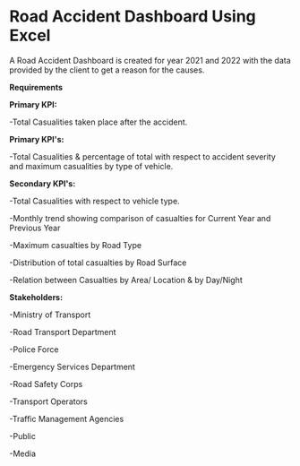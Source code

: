 # **Road Accident Dashboard Using Excel**

A Road Accident Dashboard is created for year 2021 and 2022 with the data provided by the client to get a reason for the causes.

**Requirements**

**Primary KPI:**

-Total Casualities taken place after the accident.

**Primary KPI's:**

-Total Casualities & percentage of total with
respect to accident severity and maximum casualities by type of vehicle.

**Secondary KPI's:**

-Total Casualities with respect to vehicle type.

-Monthly trend showing comparison of casualties for Current Year and Previous Year

-Maximum casualties by Road Type

-Distribution of total casualties by Road Surface

-Relation between Casualties by Area/ Location & by Day/Night

**Stakeholders:**

-Ministry of Transport

-Road Transport Department

-Police Force

-Emergency Services Department

-Road Safety Corps

-Transport Operators

-Traffic Management Agencies

-Public

-Media
